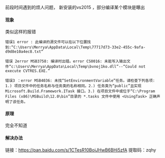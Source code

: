 

前段时间遇到的烦人问题， 新安装的vs2015 ，部分编译某个模块是曝出



#### 现象

类似这样的报错

```
错误1 error : 此编译的源文件可以在以下位置找到:“C:\Users\Merrya\AppData\Local\Temp\77717d73-33e2-455c-9afa-d9d8e10a4ec8.txt“
 
错误 2error MSB3758: 编译时出错。error CS0016: 未能写入输出文件“c:\Users\Merrya\AppData\Local\Temp\bvnoj1ko.dll”--“Could not execute CVTRES.EXE.”
 
错误3 ：error MSB4036: 未找“SetEnvironmentVariable”任务。请检查下列各项:  1.) 项目文件中的任务名称与任务类的名称相同。2.) 任务类为“public”且实现Microsoft.Build.Framework.ITask 接口。3.) 在项目文件中或位于“C:\Program Files (x86)\MSBuild\12.0\bin”目录的 *.tasks 文件中使用 <UsingTask> 正确声明了该任务。

```

#### 原理

完全不知道

#### 解决办法

链接：https://pan.baidu.com/s/1CTesR10BoiJHwB6BHi5zfA 
提取码：zqhy 